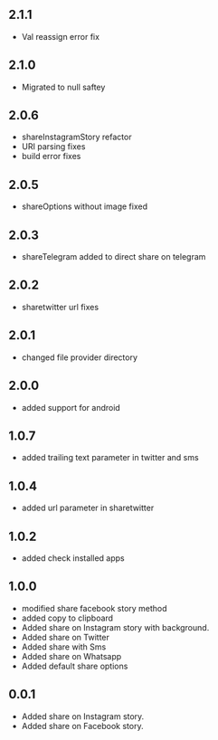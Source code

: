 ## 2.1.1

- Val reassign error fix

## 2.1.0

- Migrated to null saftey

## 2.0.6

- shareInstagramStory refactor
- URI parsing fixes
- build error fixes

## 2.0.5

- shareOptions without image fixed

## 2.0.3

- shareTelegram added to direct share on telegram

## 2.0.2

- sharetwitter url fixes

## 2.0.1

- changed file provider directory

## 2.0.0

- added support for android

## 1.0.7

- added trailing text parameter in twitter and sms

## 1.0.4

- added url parameter in sharetwitter

## 1.0.2

- added check installed apps

## 1.0.0

- modified share facebook story method
- added copy to clipboard
- Added share on Instagram story with background.
- Added share on Twitter
- Added share with Sms
- Added share on Whatsapp
- Added default share options

## 0.0.1

- Added share on Instagram story.
- Added share on Facebook story.
